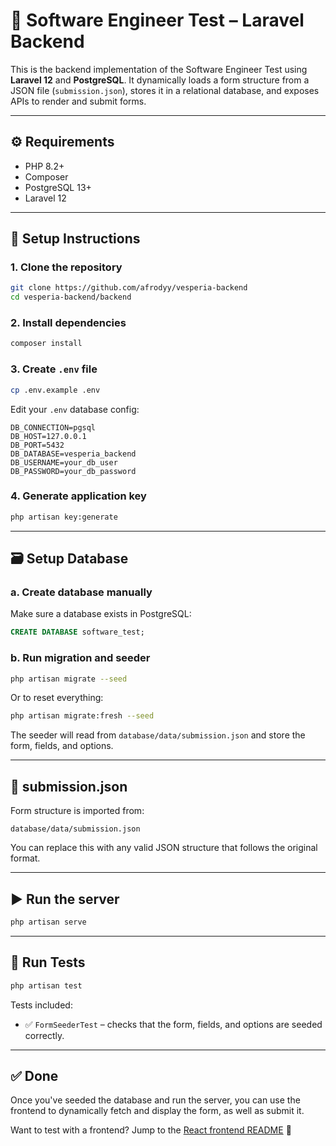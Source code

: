 # 🧪 Software Engineer Test – Laravel Backend

This is the backend implementation of the Software Engineer Test using **Laravel 12** and **PostgreSQL**. It dynamically loads a form structure from a JSON file (`submission.json`), stores it in a relational database, and exposes APIs to render and submit forms.

---

## ⚙️ Requirements

-   PHP 8.2+
-   Composer
-   PostgreSQL 13+
-   Laravel 12

---

## 🚀 Setup Instructions

### 1. Clone the repository

```bash
git clone https://github.com/afrodyy/vesperia-backend
cd vesperia-backend/backend
```

### 2. Install dependencies

```bash
composer install
```

### 3. Create `.env` file

```bash
cp .env.example .env
```

Edit your `.env` database config:

```env
DB_CONNECTION=pgsql
DB_HOST=127.0.0.1
DB_PORT=5432
DB_DATABASE=vesperia_backend
DB_USERNAME=your_db_user
DB_PASSWORD=your_db_password
```

### 4. Generate application key

```bash
php artisan key:generate
```

---

## 🗃️ Setup Database

### a. Create database manually

Make sure a database exists in PostgreSQL:

```sql
CREATE DATABASE software_test;
```

### b. Run migration and seeder

```bash
php artisan migrate --seed
```

Or to reset everything:

```bash
php artisan migrate:fresh --seed
```

The seeder will read from `database/data/submission.json` and store the form, fields, and options.

---

## 📁 submission.json

Form structure is imported from:

```
database/data/submission.json
```

You can replace this with any valid JSON structure that follows the original format.

---

## ▶️ Run the server

```bash
php artisan serve
```

---

## 🧪 Run Tests

```bash
php artisan test
```

Tests included:

-   ✅ `FormSeederTest` – checks that the form, fields, and options are seeded correctly.

---

## ✅ Done

Once you've seeded the database and run the server, you can use the frontend to dynamically fetch and display the form, as well as submit it.

Want to test with a frontend? Jump to the [React frontend README](../frontend/README.md) 🚀
